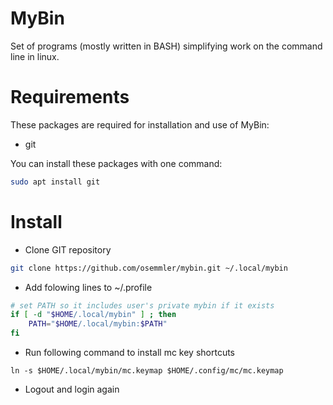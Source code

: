 # MyBin
Set of programs (mostly written in BASH) simplifying work on the command line in linux.

# Requirements
These packages are required for installation and use of MyBin:
- git

You can install these packages with one command:
```sh
sudo apt install git
```

# Install
- Clone GIT repository
```sh
git clone https://github.com/osemmler/mybin.git ~/.local/mybin
```
- Add folowing lines to ~/.profile
```sh
# set PATH so it includes user's private mybin if it exists
if [ -d "$HOME/.local/mybin" ] ; then
    PATH="$HOME/.local/mybin:$PATH"
fi
```
- Run following command to install mc key shortcuts
```
ln -s $HOME/.local/mybin/mc.keymap $HOME/.config/mc/mc.keymap
```
- Logout and login again
